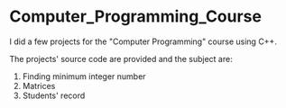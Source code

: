 # Computer_Programming_Course
I did a few projects for the "Computer Programming" course using C++.

The projects' source code are provided and the subject are:
  1. Finding minimum integer number
  2. Matrices
  3. Students' record
